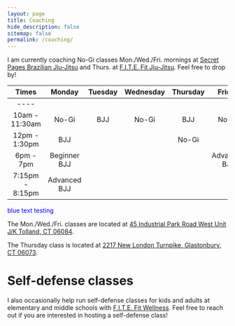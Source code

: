 ```yaml
---
layout: page
title: Coaching
hide_description: false
sitemap: false
permalink: /coaching/
---
```


I am currently coaching No-Gi classes Mon./Wed./Fri. mornings at [Secret Pages Brazilian Jiu-Jitsu](http://secretpagesbjj.com/) and Thurs. at [F.I.T.E. Fit Jiu-Jitsu](https://www.joinfitefit.com/schedule). Feel free to drop by!


| Times           | Monday        | Tuesday    |  Wednesday  | Thursday    |  Friday      |
| :----:          |    :----:     | :----:     |     :---:   |  :----:     |  :----:      |
| ----            |               |            |             |             |              |
| 10am - 11:30am  |  No-Gi        |   BJJ      |    No-Gi    |  BJJ        |  No-Gi       |
| 12pm - 1:30pm   |    BJJ        |            |             |  No-Gi      |              |
| 6pm - 7pm       | Beginner BJJ  |            |             |             | Advanced BJJ |
| 7:15pm - 8:15pm | Advanced BJJ  |            |             |             |              |

<span style="color:blue">blue text testing</span>

The Mon./Wed./Fri. classes are located at [45 Industrial Park Road West Unit J/K Tolland, CT 06084](https://www.google.com/maps/place/45+Industrial+Park+Rd+W+j+k,+Tolland,+CT+06084/@41.8616852,-72.4229091,17z/data=!3m1!4b1!4m5!3m4!1s0x89e6f426970fa11f:0xcb089c41736fdb9e!8m2!3d41.8616812!4d-72.4207151). 

The Thursday class is located at [2217 New London Turnpike, Glastonbury, CT 06073](https://www.google.com/maps/place/2217+New+London+Turnpike,+South+Glastonbury,+CT+06073/@41.6797233,-72.5493192,17z/data=!3m1!4b1!4m5!3m4!1s0x89e6502178a29017:0x73004f27be4aa179!8m2!3d41.6797193!4d-72.5471252).

<!--
![Pans](/assets/img/Pans.jpg)

{:.image-caption}
*(Left to right: Rodrigo Gabriel Silva Mariani, Jozef Chen, David Ian Monserrate, Rafael Leite Borges.)*
-->

# Self-defense classes
I also occasionally help run self-defense classes for kids and adults at elementary and middle schools with [F.I.T.E. Fit Wellness](https://www.joinfitefit.com/about). Feel free to reach out if you are interested in hosting a self-defense class!




